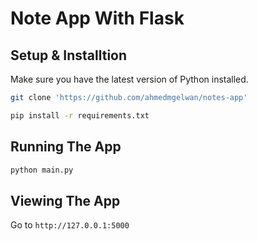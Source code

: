# Note App With Flask

## Setup & Installtion

Make sure you have the latest version of Python installed.

```bash
git clone 'https://github.com/ahmedmgelwan/notes-app'
```

```bash
pip install -r requirements.txt
```

## Running The App

```bash
python main.py
```

## Viewing The App

Go to `http://127.0.0.1:5000`
